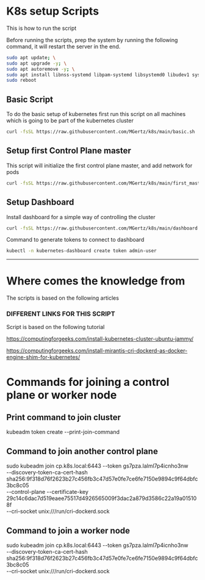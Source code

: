 # K8s setup Scripts

This is how to run the script

Before running the scripts, prep the system by running the following command, it will restart the server in the end.
```bash
sudo apt update; \
sudo apt upgrade -y; \
sudo apt autoremove -y; \
sudo apt install libnss-systemd libpam-systemd libsystemd0 libudev1 systemd systemd-sysv systemd-timesyncd udev -y; \
sudo reboot
```


## Basic Script
To do the basic setup of kubernetes first run this script on all machines which is going to be part of the kubernetes cluster

```bash
curl -fsSL https://raw.githubusercontent.com/MGertz/k8s/main/basic.sh | bash
```

## Setup first Control Plane master
This script will initialize the first control plane master, and add network for pods

```bash
curl -fsSL https://raw.githubusercontent.com/MGertz/k8s/main/first_master.sh | bash
```

## Setup Dashboard
Install dashboard for a simple way of controlling the cluster

```bash
curl -fsSL https://raw.githubusercontent.com/MGertz/k8s/main/dashboard.sh | bash
```

Command to generate tokens to connect to dashboard

```bash
kubectl -n kubernetes-dashboard create token admin-user
```



---
# Where comes the knowledge from
The scripts is based on the following articles
### DIFFERENT LINKS FOR THIS SCRIPT
Script is based on the following tutorial

https://computingforgeeks.com/install-kubernetes-cluster-ubuntu-jammy/

https://computingforgeeks.com/install-mirantis-cri-dockerd-as-docker-engine-shim-for-kubernetes/


# Commands for joining a control plane or worker node

## Print command to join cluster
kubeadm token create --print-join-command

## Command to join another control plane
sudo kubeadm join cp.k8s.local:6443 --token gs7pza.lalml7p4icnho3nw \
--discovery-token-ca-cert-hash sha256:9f318d76f2623b27c456fb3c47d57e0fe7ce6fe7150e9894c9f64dbfc3bc8c05 \
--control-plane --certificate-key 29c14c6dac7d519eaee75517d4926565009f3dac2a879d3586c22a19a015108f \
--cri-socket unix:///run/cri-dockerd.sock 

## Command to join a worker node
sudo kubeadm join cp.k8s.local:6443 --token gs7pza.lalml7p4icnho3nw \
--discovery-token-ca-cert-hash sha256:9f318d76f2623b27c456fb3c47d57e0fe7ce6fe7150e9894c9f64dbfc3bc8c05\
--cri-socket unix:///run/cri-dockerd.sock 